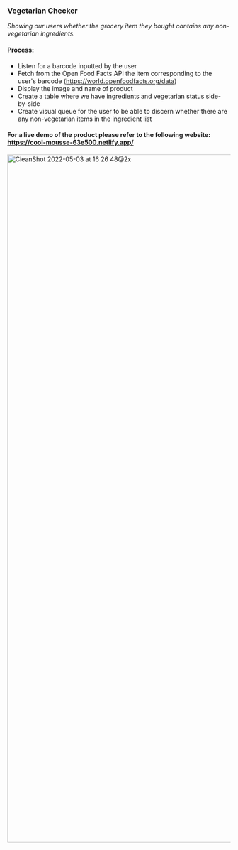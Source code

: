 ### Vegetarian Checker
_Showing our users whether the grocery item they bought contains any non-vegetarian ingredients._

#### Process:
* Listen for a barcode inputted by the user
* Fetch from the Open Food Facts API the item corresponding to the user's barcode (https://world.openfoodfacts.org/data)
* Display the image and name of product
* Create a table where we have ingredients and vegetarian status side-by-side
* Create visual queue for the user to be able to discern whether there are any non-vegetarian items in the ingredient list


#### For a live demo of the product please refer to the following website: https://cool-mousse-63e500.netlify.app/

<img width="1549" alt="CleanShot 2022-05-03 at 16 26 48@2x" src="https://user-images.githubusercontent.com/102596893/166462030-ec369aa8-8a4c-4c3e-a182-1dd4c7006765.png">
